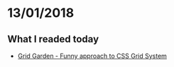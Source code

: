 # 13/01/2018

## What I readed today

* [Grid Garden - Funny approach to CSS Grid System](http://cssgridgarden.com/)
